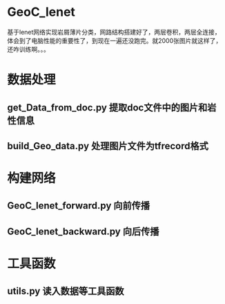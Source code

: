 # GeoC_lenet
基于lenet网络实现岩屑薄片分类，网路结构搭建好了，两层卷积，两层全连接，体会到了电脑性能的重要性了，到现在一遍还没跑完。就2000张图片就这样了，还咋训练啊。。。

# 数据处理
## get_Data_from_doc.py 提取doc文件中的图片和岩性信息
## build_Geo_data.py 处理图片文件为tfrecord格式


# 构建网络
## GeoC_lenet_forward.py 向前传播
## GeoC_lenet_backward.py 向后传播

# 工具函数
## utils.py 读入数据等工具函数
